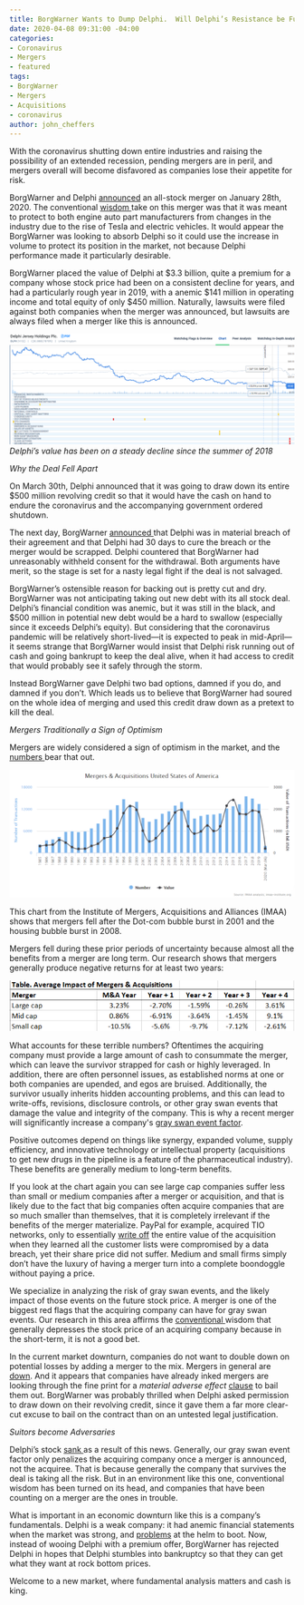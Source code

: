 ```yaml
---
title: BorgWarner Wants to Dump Delphi.  Will Delphi’s Resistance be Futile?
date: 2020-04-08 09:31:00 -04:00
categories:
- Coronavirus
- Mergers
- featured
tags:
- BorgWarner
- Mergers
- Acquisitions
- coronavirus
author: john_cheffers
---
```


With the coronavirus shutting down entire industries and raising the possibility of an extended recession, pending mergers are in peril, and mergers overall will become disfavored as companies lose their appetite for risk.

BorgWarner and Delphi [announced](https://www.sec.gov/Archives/edgar/data/908255/000120677420000239/bwa3712381-ex992.htm) an all-stock merger on January 28th, 2020.  The conventional [wisdom ](https://www.crainsdetroit.com/automotive/borgwarner-buy-delphi-stave-evs-impact)take on this merger was that it was meant to protect to both engine auto part manufacturers from changes in the industry due to the rise of Tesla and electric vehicles.  It would appear the BorgWarner was looking to absorb Delphi so it could use the increase in volume to protect its position in the market, not because Delphi performance made it particularly desirable. 

BorgWarner placed the value of Delphi at $3.3 billion, quite a premium for a company whose stock price had been on a consistent decline for years, and had a particularly rough year in 2019, with a anemic $141 million in operating income and total equity of only $450 million. Naturally, lawsuits were filed against both companies when the merger was announced, but lawsuits are always filed when a merger like this is announced.

![BorgWarner chart.png](/uploads/BorgWarner%20chart.png) 
*Delphi’s value has been on a steady decline since the summer of 2018*

*Why the Deal Fell Apart*

On March 30th, Delphi announced that it was going to draw down its entire $500 million revolving credit so that it would have the cash on hand to endure the coronavirus and the accompanying government ordered shutdown.

The next day, BorgWarner [announced ](https://www.borgwarner.com/newsroom/press-releases/2020/03/31/borgwarner-issues-statement-regarding-delphi-technologies-revolver-draw-down)that Delphi was in material breach of their agreement and that Delphi had 30 days to cure the breach or the merger would be scrapped.  Delphi countered that BorgWarner had unreasonably withheld consent for the withdrawal.  Both arguments have merit, so the stage is set for a nasty legal fight if the deal is not salvaged.

BorgWarner’s ostensible reason for backing out is pretty cut and dry.  BorgWarner was not anticipating taking out new debt with its all stock deal. Delphi’s financial condition was anemic, but it was still in the black, and $500 million in potential new debt would be a hard to swallow (especially since it exceeds Delphi’s equity).  But considering that the coronavirus pandemic will be relatively short-lived—it is expected to peak in mid-April—it seems strange that BorgWarner would insist that Delphi risk running out of cash and going bankrupt to keep the deal alive, when it had access to credit that would probably see it safely through the storm.

Instead BorgWarner gave Delphi two bad options, damned if you do, and damned if you don’t.  Which leads us to believe that BorgWarner had soured on the whole idea of merging and used this credit draw down as a pretext to kill the deal.

*Mergers Traditionally a Sign of Optimism*

Mergers are widely considered a sign of optimism in the market, and the [numbers ](https://imaa-institute.org/m-and-a-us-united-states/)bear that out.

![BorgWarner m&A chart.png](/uploads/BorgWarner%20m&A%20chart.png)
 
This chart from the Institute of Mergers, Acquisitions and Alliances (IMAA) shows that mergers fell after the Dot-com bubble burst in 2001 and the housing bubble burst in 2008.
 
Mergers fell during these prior periods of uncertainty because almost all the benefits from a merger are long term.  Our research shows that mergers generally produce negative returns for at least two years:

![BorgWarner table.png](/uploads/BorgWarner%20table.png)
  
What accounts for these terrible numbers?  Oftentimes the acquiring company must provide a large amount of cash to consummate the merger, which can leave the survivor strapped for cash or highly leveraged.  In addition, there are often personnel issues, as established norms at one or both companies are upended, and egos are bruised.  Additionally, the survivor usually inherits hidden accounting problems, and this can lead to write-offs, revisions, disclosure controls, or other gray swan events that damage the value and integrity of the company.  This is why a recent merger will significantly increase a company's [gray swan event factor](https://www.watchdogresearch.com/#products).

Positive outcomes depend on things like synergy, expanded volume, supply efficiency, and innovative technology or intellectual property (acquisitions to get new drugs in the pipeline is a feature of the pharmaceutical industry).  These benefits are generally medium to long-term benefits.  

If you look at the chart again you can see large cap companies suffer less than small or medium companies after a merger or acquisition, and that is likely due to the fact that big companies often acquire companies that are so much smaller than themselves, that it is completely irrelevant if the benefits of the merger materialize.  PayPal for example, acquired TIO networks, only to essentially [write off](https://blog.watchdogresearch.com/posts/paypal-obscuring-problems-from-new-acquisitions/) the entire value of the acquisition when they learned all the customer lists were compromised by a data breach, yet their share price did not suffer.  Medium and small firms simply don’t have the luxury of having a merger turn into a complete boondoggle without paying a price.

We specialize in analyzing the risk of gray swan events, and the likely impact of those events on the future stock price.  A merger is one of the biggest red flags that the acquiring company can have for gray swan events.  Our research in this area affirms the [conventional ](https://www.investopedia.com/ask/answers/040815/how-does-merger-affect-shareholders.asp)wisdom that generally depresses the stock price of an acquiring company because in the short-term, it is not a good bet.

In the current market downturn, companies do not want to double down on potential losses by adding a merger to the mix.  Mergers in general are [down](https://www.barrons.com/articles/m-a-deals-plunge-amid-the-coronavirus-crisis-51585681640).  And it appears that companies have already inked mergers are looking through the fine print for a *material adverse effect* [clause](https://www.natlawreview.com/article/coronavirus-covid-19-and-material-adverse-effect-clause) to bail them out.  BorgWarner was probably thrilled when Delphi asked permission to draw down on their revolving credit, since it gave them a far more clear-cut excuse to bail on the contract than on an untested legal justification.  

*Suitors become Adversaries*

Delphi’s stock [sank ](https://www.nasdaq.com/articles/acquisition-in-peril%3A-delphi-technologies-shares-fall-on-borgwarner-notice-2020-03-31)as a result of this news.  Generally, our gray swan event factor only penalizes the acquiring company once a merger is announced, not the acquiree.  That is because generally the company that survives the deal is taking all the risk.  But in an environment like this one, conventional wisdom has been turned on its head, and companies that have been counting on a merger are the ones in trouble.

What is important in an economic downturn like this is a company’s fundamentals.  Delphi is a weak company: it had anemic financial statements when the market was strong, and [problems](https://www.autonews.com/article/20181005/OEM10/181009758/delphi-ceo-steps-down-after-10-months-on-the-job) at the helm to boot. Now, instead of wooing Delphi with a premium offer, BorgWarner has rejected Delphi in hopes that Delphi stumbles into bankruptcy so that they can get what they want at rock bottom prices.

Welcome to a new market, where fundamental analysis matters and cash is king.




